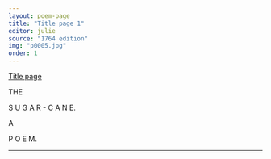 ```yaml
---
layout: poem-page
title: "Title page 1"
editor: julie
source: "1764 edition"
img: "p0005.jpg"
order: 1
---
```



[Title page]({{site.baseurl}}/images/{{page.img}})


THE  

S U G A R - C A N E.  

A  

P O E M.  

---
